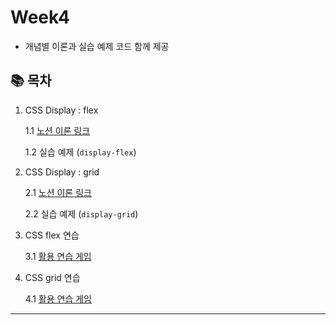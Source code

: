 # Week4

- 개념별 이론과 실습 예제 코드 함께 제공

## 📚 목차

1. CSS Display : flex

   1.1 [노션 이론 링크](https://fringe-polyester-65b.notion.site/CSS-Flex-290d90bb9d98800fa3bcf042d312bddc?source=copy_link)

   1.2 실습 예제 (`display-flex`)

2. CSS Display : grid

   2.1 [노션 이론 링크](https://fringe-polyester-65b.notion.site/CSS-Grid-290d90bb9d98801daaa1f1cf3e6f6fd2?source=copy_link)

   2.2 실습 예제 (`display-grid`)

3. CSS flex 연습

   3.1 [활용 연습 게임](https://flexboxfroggy.com/#ko)

4. CSS grid 연습

   4.1 [활용 연습 게임](https://cssgridgarden.com/#ko)

---
